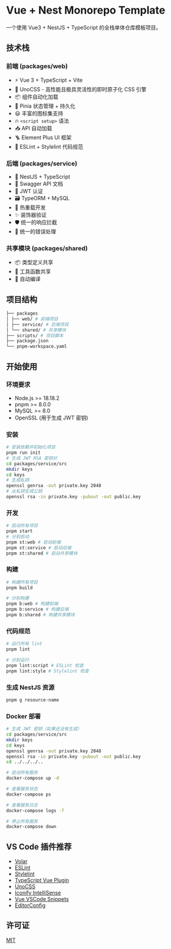 # Vue + Nest Monorepo Template

一个使用 Vue3 + NestJS + TypeScript 的全栈单体仓库模板项目。

## 技术栈

### 前端 (packages/web)

- ⚡️ Vue 3 + TypeScript + Vite
- 🎨 UnoCSS - 高性能且极具灵活性的即时原子化 CSS 引擎
- 📦 组件自动化加载
- 🍍 Pinia 状态管理 + 持久化
- 😃 丰富的图标集支持
- 🔥 `<script setup>` 语法
- 📥 API 自动加载
- 🪜 Element Plus UI 框架
- 🧲 ESLint + Stylelint 代码规范

### 后端 (packages/service)

- 🚀 NestJS + TypeScript
- 📝 Swagger API 文档
- 🔐 JWT 认证
- 🗃️ TypeORM + MySQL
- 🔄 热重载开发
- ✨ 装饰器验证
- 🛡️ 统一的响应拦截
- 🎯 统一的错误处理

### 共享模块 (packages/shared)

- 📦 类型定义共享
- 🔧 工具函数共享
- 🔄 自动编译

## 项目结构

```bash
├── packages
│ ├── web/ # 前端项目
│ ├── service/ # 后端项目
│ └── shared/ # 共享模块
├── scripts/ # 项目脚本
├── package.json
└── pnpm-workspace.yaml
```

## 开始使用

### 环境要求

- Node.js >= 18.18.2
- pnpm >= 8.0.0
- MySQL >= 8.0
- OpenSSL (用于生成 JWT 密钥)

### 安装

```bash
# 安装依赖并初始化项目
pnpm run init
# 生成 JWT RSA 密钥对
cd packages/service/src
mkdir keys
cd keys
# 生成私钥
openssl genrsa -out private.key 2048
# 从私钥生成公钥
openssl rsa -in private.key -pubout -out public.key
```

### 开发

```bash
# 启动所有项目
pnpm start
# 分别启动
pnpm st:web # 启动前端
pnpm st:service # 启动后端
pnpm st:shared # 启动共享模块
```

### 构建

```bash
# 构建所有项目
pnpm build

# 分别构建
pnpm b:web # 构建前端
pnpm b:service # 构建后端
pnpm b:shared # 构建共享模块
```

### 代码规范

```bash
# 运行所有 lint
pnpm lint

# 分别运行
pnpm lint:script # ESLint 检查
pnpm lint:style # Stylelint 检查
```

### 生成 NestJS 资源

```bash
pnpm g resource-name
```

### Docker 部署

```bash
# 生成 JWT 密钥（如果还没有生成）
cd packages/service/src
mkdir keys
cd keys
openssl genrsa -out private.key 2048
openssl rsa -in private.key -pubout -out public.key
cd ../../../..

# 启动所有服务
docker-compose up -d

# 查看服务状态
docker-compose ps

# 查看服务日志
docker-compose logs -f

# 停止所有服务
docker-compose down
```

## VS Code 插件推荐

- [Volar](https://marketplace.visualstudio.com/items?itemName=Vue.volar)
- [ESLint](https://marketplace.visualstudio.com/items?itemName=dbaeumer.vscode-eslint)
- [Stylelint](https://marketplace.visualstudio.com/items?itemName=stylelint.vscode-stylelint)
- [TypeScript Vue Plugin](https://marketplace.visualstudio.com/items?itemName=Vue.vscode-typescript-vue-plugin)
- [UnoCSS](https://marketplace.visualstudio.com/items?itemName=antfu.unocss)
- [Iconify IntelliSense](https://marketplace.visualstudio.com/items?itemName=antfu.iconify)
- [Vue VSCode Snippets](https://marketplace.visualstudio.com/items?itemName=sdras.vue-vscode-snippets)
- [EditorConfig](https://marketplace.visualstudio.com/items?itemName=EditorConfig.EditorConfig)

## 许可证

[MIT](./LICENSE)
